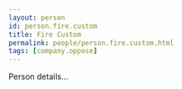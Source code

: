 ```yaml
---
layout: person
id: person.fire.custom
title: Fire Custom
permalink: people/person.fire.custom.html
tags: [company.oppose]
---
```


Person details...